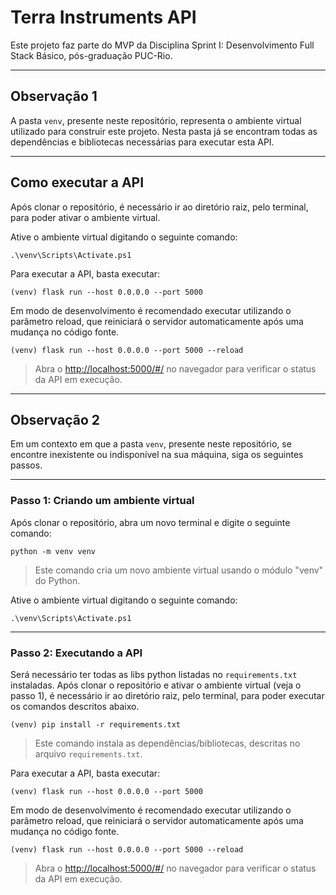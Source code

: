 # Terra Instruments API

Este projeto faz parte do MVP da Disciplina Sprint I: Desenvolvimento Full Stack Básico, pós-graduação PUC-Rio.


---
## Observação 1

A pasta `venv`, presente neste repositório, representa o ambiente virtual utilizado para construir este projeto.
Nesta pasta já se encontram todas as dependências e bibliotecas necessárias para executar esta API.


---
## Como executar a API

Após clonar o repositório, é necessário ir ao diretório raiz, pelo terminal, para poder ativar o ambiente virtual.

Ative o ambiente virtual digitando o seguinte comando:
```
.\venv\Scripts\Activate.ps1   
```

Para executar a API, basta executar:
```
(venv) flask run --host 0.0.0.0 --port 5000
```

Em modo de desenvolvimento é recomendado executar utilizando o parâmetro reload, que reiniciará o servidor automaticamente após uma mudança no código fonte. 
```
(venv) flask run --host 0.0.0.0 --port 5000 --reload
```

> Abra o [http://localhost:5000/#/](http://localhost:5000/#/) no navegador para verificar o status da API em execução.


---
## Observação 2

Em um contexto em que a pasta `venv`, presente neste repositório, se encontre inexistente ou indisponível na sua máquina, siga os seguintes passos.


---
### Passo 1: Criando um ambiente virtual

Após clonar o repositório, abra um novo terminal e digite o seguinte comando:
```
python -m venv venv
```
> Este comando cria um novo ambiente virtual usando o módulo "venv" do Python.

Ative o ambiente virtual digitando o seguinte comando:
```
.\venv\Scripts\Activate.ps1   
```


---
### Passo 2: Executando a API

Será necessário ter todas as libs python listadas no `requirements.txt` instaladas.
Após clonar o repositório e ativar o ambiente virtual (veja o passo 1), é necessário ir ao diretório raiz, pelo terminal, para poder executar os comandos descritos abaixo.
```
(venv) pip install -r requirements.txt
```
> Este comando instala as dependências/bibliotecas, descritas no arquivo `requirements.txt`.

Para executar a API, basta executar:
```
(venv) flask run --host 0.0.0.0 --port 5000
```

Em modo de desenvolvimento é recomendado executar utilizando o parâmetro reload, que reiniciará o servidor automaticamente após uma mudança no código fonte. 
```
(venv) flask run --host 0.0.0.0 --port 5000 --reload
```

> Abra o [http://localhost:5000/#/](http://localhost:5000/#/) no navegador para verificar o status da API em execução.
